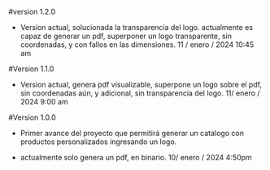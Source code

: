 #version 1.2.0

- Version actual, solucionada la transparencia del logo. actualmente es capaz de generar un pdf, superponer un logo transparente, sin coordenadas, y con fallos en las dimensiones. 11 / enero / 2024 10:45 am

#Version 1.1.0

- Version actual, genera pdf visualizable, superpone un logo sobre el pdf, sin coordenadas aún, y adicional, sin transparencia del logo. 11/ enero / 2024 9:00 am

#Version 1.0.0

- Primer avance del proyecto que permitirá generar un catalogo con productos personalizados ingresando un logo.

- actualmente solo genera un pdf, en binario. 10/ enero / 2024 4:50pm
